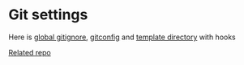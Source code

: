 # Git settings

Here is [global gitignore](.gitignore.global), [gitconfig](.gitconfig) and [template directory](git_template) with hooks

[Related repo](https://github.com/manasthakur/git\_template)
